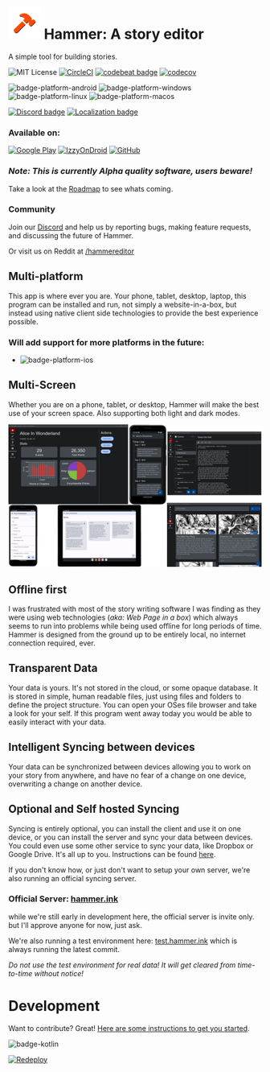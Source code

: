 # ![Hammer Logo](readme/logo.png) Hammer: A story editor

A simple tool for building stories.

![MIT License](https://img.shields.io/github/license/Wavesonics/hammer-editor) [![CircleCI](https://img.shields.io/circleci/build/github/Wavesonics/hammer-editor/develop)](https://app.circleci.com/pipelines/github/Wavesonics/hammer-editor) [![codebeat badge](https://codebeat.co/badges/ff1a14c8-352e-495f-8b61-2d5d46061149)](https://codebeat.co/projects/github-com-wavesonics-hammer-editor-master) [![codecov](https://codecov.io/gh/Wavesonics/hammer-editor/branch/develop/graph/badge.svg)](https://codecov.io/gh/Wavesonics/hammer-editor)

![badge-platform-android] ![badge-platform-windows] ![badge-platform-linux] ![badge-platform-macos]

[![Discord badge](https://img.shields.io/discord/1100282852295327744?logo=discord)](https://discord.gg/GTmgjZcupk)
[![Localization badge](https://hosted.weblate.org/widgets/hammer/-/clients/svg-badge.svg)](https://hosted.weblate.org/engage/hammer/)

### Available on:

[![Google Play](https://img.shields.io/endpoint?color=green&logo=google-play&logoColor=green&url=https%3A%2F%2Fplay.cuzi.workers.dev%2Fplay%3Fi%3Dcom.darkrockstudios.apps.hammer.android%26l%3DGoogle%2520Play%26m%3D%24version)](https://play.google.com/store/apps/details?id=com.darkrockstudios.apps.hammer.android)
[![IzzyOnDroid](https://img.shields.io/endpoint?url=https://apt.izzysoft.de/fdroid/api/v1/shield/com.darkrockstudios.apps.hammer.android?include_prereleases&logo=FDROID)](https://apt.izzysoft.de/fdroid/index/apk/com.darkrockstudios.apps.hammer.android)
[![GitHub](https://img.shields.io/github/v/release/Wavesonics/hammer-editor?include_prereleases&logo=github)](https://github.com/Wavesonics/hammer-editor/releases/latest)

### _**Note:** This is currently Alpha quality software, users beware!_

Take a look at the [Roadmap](docs/ROADMAP.md) to see whats coming.

### Community
Join our [Discord](https://discord.gg/GTmgjZcupk) and help us by reporting bugs, making feature requests, and discussing
the future of Hammer.

Or visit us on Reddit at [/hammereditor](https://www.reddit.com/r/hammereditor/)

## Multi-platform

This app is where ever you are. Your phone, tablet, desktop, laptop, this program can be installed and run, not simply a
website-in-a-box, but instead using native client side technologies to provide the best experience possible.

### Will add support for more platforms in the future:

- ![badge-platform-ios]

## Multi-Screen

Whether you are on a phone, tablet, or desktop, Hammer will make the best use of your screen space.
Also supporting both light and dark modes.

![Screen Shots](readme/preview.png)

## Offline first

I was frustrated with most of the story writing software I was finding as they were using web technologies (_aka: Web
Page in a box_) which always seems to run into problems while being used offline for long periods of time. Hammer is
designed from the ground up to be entirely local, no internet connection required, ever.

## Transparent Data

Your data is yours. It's not stored in the cloud, or some opaque database. It is stored in simple, human readable files,
just using files and folders to define the project structure. You can open your OSes file browser and take a look for
your self. If this program went away today you would be able to easily interact with your data.

## Intelligent Syncing between devices

Your data can be synchronized between devices allowing you to work on your story from anywhere, and have no fear of a
change on one device, overwriting a change on another device.

## Optional and Self hosted Syncing

Syncing is entirely optional, you can install the client and use it on one device, or you can
install the server and
sync your data between devices. You could even use some other service to sync your data, like
Dropbox or Google Drive.
It's all up to you. Instructions can be found [here](docs/HOW-TO-RUN-A-SERVER.md).

If you don't know how, or just don't want to setup your own server, we're also running an official
syncing server.

### Official Server: [hammer.ink](https://hammer.ink/)
while we're still early in development here, the official server is invite only. but I'll approve anyone for now, just ask.

We're also running a test environment here: [test.hammer.ink](https://test.hammer.ink/) which is always running the latest commit.

_Do not use the test environment for real data! It will get cleared from time-to-time without notice!_

# Development

Want to contribute? Great! [Here are some instructions to get you started](docs/DEVELOPMENT.md).

![badge-kotlin]

[![Redeploy](https://repology.org/badge/vertical-allrepos/hammer-editor.svg)](https://repology.org/project/hammer-editor/versions)

<!-- TAG_DEPENDENCIES -->

[badge-kotlin]: https://img.shields.io/badge/kotlin-1.8.20-blue.svg?logo=kotlin

<!-- PLATFORMS -->

[badge-platform-linux]: http://img.shields.io/badge/platform-linux-2D3F6C.svg?style=flat

[badge-platform-android]: http://img.shields.io/badge/platform-android-6EDB8D.svg?style=flat

[badge-platform-ios]: http://img.shields.io/badge/platform-ios-CDCDCD.svg?style=flat

[badge-platform-windows]: http://img.shields.io/badge/platform-windows-4D76CD.svg?style=flat

[badge-platform-macos]: http://img.shields.io/badge/platform-macos-111111.svg?style=flat
